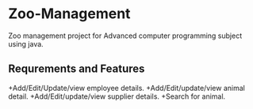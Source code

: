 # Zoo-Management
Zoo management project for Advanced computer programming subject using java.
## Requrements and Features
+Add/Edit/Update/view employee details.
+Add/Edit/update/view animal detail.
+Add/Edit/update/view supplier details.
+Search for animal.


